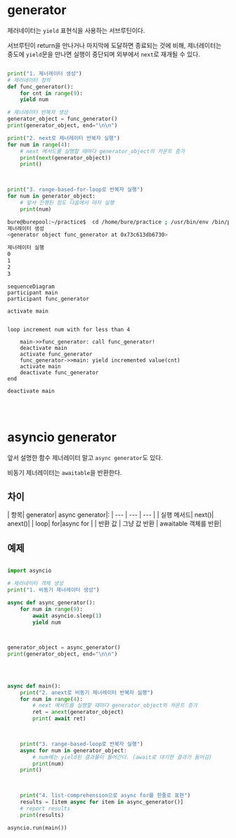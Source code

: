 
# generator

제러네이터는 `yield` 표현식을 사용하는 서브루틴이다.

서브루틴이 return을 만나거나 마지막에 도달하면 종료되는 것에 비해, 제너레이터는 중도에 `yield`문을 만나면 실행이 중단되며 외부에서 `next`로 재개될 수 있다.

```python

print("1. 제너레이터 생성")
# 제러네이터 정의
def func_generator():
	for cnt in range(9):
	yield num

# 제너레이터 반복자 생성
generator_object = func_generator()
print(generator_object, end="\n\n")

print("2. next로 제너레이터 반복자 실행")
for num in range(4):
	# next 메서드를 실행할 때마다 generator_object의 카운트 증가
	print(next(generator_object))
	print()

  

print("3. range-based-for-loop로 반복자 실행")
for num in generator_object:
	# 앞서 진행된 정도 다음에서 마저 실행
	print(num)
```

```bash
bure@burepool:~/practice$  cd /home/bure/practice ; /usr/bin/env /bin/python3 /home/bure/.vscode/extensions/ms-python.debugpy-2024.0.0-linux-x64/bundled/libs/debugpy/adapter/../../debugpy/launcher 36731 -- /home/bure/practice/python/generator/generator.py 
제너레이터 생성
<generator object func_generator at 0x73c613db6730>

제너레이터 실행
0
1
2
3
```

```mermaid
sequenceDiagram
participant main
participant func_generator

activate main


loop increment num with for less than 4

	main->>func_generator: call func_generator!
	deactivate main
	activate func_generator
	func_generator->>main: yield incremented value(cnt)
	activate main
	deactivate func_generator
end

deactivate main




```





# asyncio generator

앞서 설명한 함수 제너레이터 말고 `async generator`도 있다.

비동기 제너레이터는 `awaitable`을 반환한다.

## 차이

| 항목| generator| async generator|:
| --- | --- | --- |
| 실행 메서드| next()| anext()|
| loop| for|async for |
| 반환 값 | 그냥 값 반환 | awaitable 객체를 반환|

## 예제


```python

import asyncio  

# 제러네이터 객체 생성
print("1. 비동기 제너레이터 생성")

async def async_generator():
	for num in range(9):
		await asyncio.sleep(1)
		yield num

  

generator_object = async_generator()
print(generator_object, end="\n\n")

  
  

async def main():
	print("2. anext로 비동기 제너레이터 반복자 실행")
	for num in range(4):
		# next 메서드를 실행할 때마다 generator_object의 카운트 증가
		ret = anext(generator_object)
		print( await ret)

  

	print("3. range-based-loop로 반복자 실행")
	async for num in generator_object:
		# num에는 yield된 결과물이 들어간다. (await로 대기한 결과가 들어감)
		print(num)
	print()

  

	print("4. list-comprehension으로 async for를 한줄로 표현")
	results = [item async for item in async_generator()]
	# report results
	print(results)

asyncio.run(main())
```



